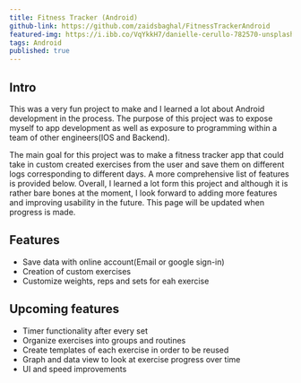 ```yaml
---
title: Fitness Tracker (Android)
github-link: https://github.com/zaidsbaghal/FitnessTrackerAndroid
featured-img: https://i.ibb.co/VqYkkH7/danielle-cerullo-782570-unsplash.jpg
tags: Android
published: true
---
```


## Intro

This was a very fun project to make and I learned a lot about Android development in the process. The purpose of this project was to expose myself to app development as well as exposure to programming within a team of other engineers(IOS and Backend). 

The main goal for this project was to make a fitness tracker app that could take in custom created exercises from the user and save them on different logs corresponding to different days. A more comprehensive list of features is provided below. Overall, I learned a lot form this project and although it is rather bare bones at the moment, I look forward to adding more features and improving usability in the future. This page will be updated when progress is made. 

## Features

* Save data with online account(Email or google sign-in)
* Creation of custom exercises
* Customize weights, reps and sets for eah exercise

## Upcoming features

* Timer functionality after every set
* Organize exercises into groups and routines
* Create templates of each exercise in order to be reused
* Graph and data view to look at exercise progress over time
* UI and speed improvements